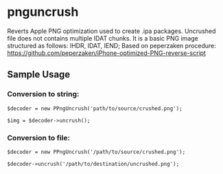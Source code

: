 pnguncrush
==========

Reverts Apple PNG optimization used to create .ipa packages.
Uncrushed file does not contains multiple IDAT chunks. It is a basic PNG image structured as follows: IHDR, IDAT, IEND;
Based on peperzaken procedure: https://github.com/peperzaken/iPhone-optimized-PNG-reverse-script

Sample Usage
------------

### Conversion to string:

	$decoder = new PPngUncrush('path/to/source/crushed.png');

	$img = $decoder->uncrush();
	

### Conversion to file:

	$decoder = new PPngUncrush('/path/to/source/crushed.png');

	$decoder->uncrush('/path/to/destination/uncrushed.png');
